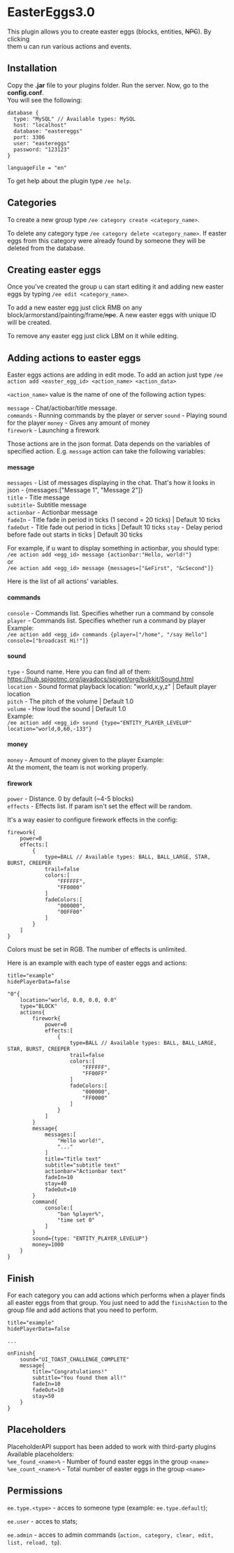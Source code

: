 # EasterEggs3.0

This plugin allows you to create easter eggs (blocks, entities, ~~NPC~~). By clicking  
them u can run various actions and events.

## Installation

Copy the **.jar** file to your plugins folder. Run the server. 
Now, go to the **config.conf**.  
You will see the following:

```hocon
database {
  type: "MySQL" // Available types: MySQL
  host: "localhost"
  database: "eastereggs"
  port: 3306
  user: "eastereggs"
  password: "123123"
}

languageFile = "en"
```

To get help about the plugin type `/ee help`.

## Categories
To create a new group type `/ee category create <category_name>`.

To delete any category type `/ee category delete <category_name>`. If easter eggs from this category were already found by someone
they will be deleted from the database.

## Creating easter eggs
Once you've created the group u can start editing it and adding new easter eggs by 
typing `/ee edit <category_name>`.

To add a new easter egg just click RMB on any block/armorstand/painting/frame/~~npc~~.
A new easter eggs with unique ID will be created. 

To remove any easter egg just click LBM on it while editing.

## Adding actions to easter eggs
Easter eggs actions are adding in edit mode. To add an action just type 
`/ee action add <easter_egg_id> <action_name> <action_data>`

`<action_name>` value is the name of one of the following action types:

`message` - Chat/actiobar/title message.  
`commands` - Running commands by the player or server
`sound` - Playing sound for the player
`money` - Gives any amount of money  
`firework` - Launching a firework  

Those actions are in the json format. Data depends on the variables of 
specified action. E.g. `message` action can take the following variables:

#### message
`messages` - List of messages displaying in the chat. That's how it looks in  
json - {messages:["Message 1", "Message 2"]}  
`title` - Title message  
`subtitle`- Subtitle message  
`actionbar` - Actionbar message  
`fadeIn` - Title fade in period in ticks (1 second = 20 ticks)  | Default 10 ticks
`fadeOut` - Title fade out period in ticks | Default 10 ticks
`stay` - Delay period before fade out starts in ticks | Default 30 ticks

For example, if u want to display something in actionbar, you should type:  
`/ee action add <egg_id> message {actionbar:"Hello, world!"}`  
or  
`/ee action add <egg_id> message {messages=["&eFirst", "&cSecond"]}`

Here is the list of all actions' variables.

#### commands  
`console` - Commands list. Specifies whether run a command by console  
`player` - Commands list. Specifies whether run a command by player  
Example:  
`/ee action add <egg_id> commands {player=["/home", "/say Hello"] console=["broadcast Hi!"]}` 

#### sound
`type` - Sound name. Here you can find all of them: https://hub.spigotmc.org/javadocs/spigot/org/bukkit/Sound.html   
`location` - Sound format playback location: "world,x,y,z"  | Default player location  
`pitch` - The pitch of the volume | Default 1.0  
`volume` - How loud the sound | Default 1.0  
Example:  
`/ee action add <egg_id> sound {type="ENTITY_PLAYER_LEVELUP" location="world,0,60,-133"}` 

#### money
`money` - Amount of money given to the player 
Example:  
At the moment, the team is not working properly.  

#### firework
`power` - Distance. 0 by default (~4-5 blocks)  
`effects` - Effects list. If param isn't set the effect will be random. 

It's a way easier to configure firework effects in the config:

```hocon
firework{
    power=0
    effects:[
        {
            type=BALL // Available types: BALL, BALL_LARGE, STAR, BURST, CREEPER
            trail=false
            colors:[
                "FFFFFF",
                "FF0000"
            ]
            fadeColors:[
                "000000",
                "00FF00"
            ]
        }
    ]
}
```

Colors must be set in RGB. The number of effects is unlimited.

Here is an example with each type of easter eggs and actions:

```hocon
title="example"
hidePlayerData=false

"0"{
    location="world, 0.0, 0.0, 0.0"
    type="BLOCK"
    actions{
        firework{
            power=0
            effects:[
                {
                    type=BALL // Available types: BALL, BALL_LARGE, STAR, BURST, CREEPER
                    trail=false
                    colors:[
                        "FFFFFF",
                        "FF00FF"
                    ]
                    fadeColors:[
                        "000000",
                        "FF0000"
                    ]
                }
            ]
        }
        message{
            messages:[
                "Hello world!",
                "..."
            ]
            title="Title text"
            subtitle="subtitle text"
            actionbar="Actionbar text"
            fadeIn=10
            stay=40
            fadeOut=10
        }
        command{
            console:[
                "ban %player%",
                "time set 0"
            ]
        }
        sound={type: "ENTITY_PLAYER_LEVELUP"}
        money=1000
    }
}
```

## Finish

For each category you can add actions which performs when a player finds all easter eggs from that group.
You just need to add the `finishAction` to the group file and add actions that you need to perform. 

```hocon
title="example"
hidePlayerData=false

...

onFinish{
    sound="UI_TOAST_CHALLENGE_COMPLETE"
    message{
        title="Congratulations!"
        subtitle="You found them all!"
        fadeIn=10
        fadeOut=10
        stay=50
    }
}
```

## Placeholders
PlaceholderAPI support has been added to work with third-party plugins Available placeholders:  
`%ee_found_<name>%` - Number of found easter eggs in the group `<name>`  
`%ee_count_<name>%` - Total number of easter eggs in the group `<name>`  

## Permissions
`ee.type.<type>` - acces to someone type (example: `ee.type.default`);

`ee.user` - acces to stats;

`ee.admin` - acces to admin commands (`action, category, clear, edit, list, reload, tp`).
